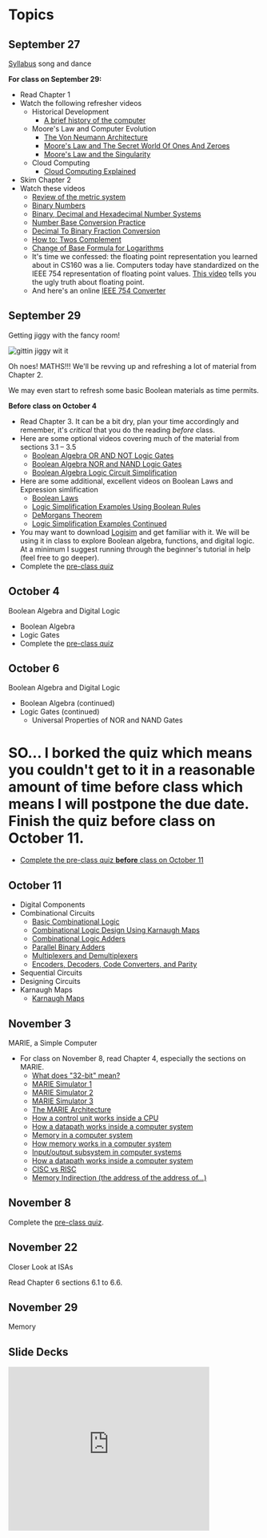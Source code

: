 # Topics

## September 27
[Syllabus](https://github.com/joeparis/CS271-Fall-16/blob/master/README.md) song and dance

**For class on September 29:**

* Read Chapter 1
* Watch the following refresher videos
	* Historical Development
		* [A brief history of the computer](https://www.youtube.com/embed/97HvcEPHsyI)
	* Moore's Law and Computer Evolution
		* [The Von Neumann Architecture](https://youtu.be/5BpgAHBZgec)
		* [Moore's Law and The Secret World Of Ones And Zeroes](https://youtu.be/1qQE5Xwe7fs)
		* [Moore's Law and the Singularity](https://youtu.be/YXYcvxg_Yro)
	* Cloud Computing 
		* [Cloud Computing Explained](https://youtu.be/gqdDyEEn92Y)
* Skim Chapter 2
* Watch these videos
	* [Review of the metric system](https://youtu.be/UyDMwnkeAwQ)
	* [Binary Numbers](https://youtu.be/ry1hpm1GXVI)
	* [Binary, Decimal and Hexadecimal Number Systems](https://youtu.be/_97OwCkjh3c)
	* [Number Base Conversion Practice](https://youtu.be/Fpm-E5v6ddc)
	* [Decimal To Binary Fraction Conversion](https://youtu.be/j8Ya6b27wEA)
	* [How to: Twos Complement](https://youtu.be/n6taPbsRqV4)
	* [Change of Base Formula for Logarithms](https://youtu.be/pZqDXF-hA18)
	* It's time we confessed: the floating point representation you learned about in CS160 was a lie. Computers today have standardized on the IEEE 754 representation of floating point values. [This video](https://youtu.be/yh2m7BSzRRo) tells you the ugly truth about floating point.
	* And here's an online 
[IEEE 754 Converter](http://www.h-schmidt.net/FloatConverter/IEEE754.html)

 
## September 29
Getting jiggy with the fancy room!

![gittin jiggy wit it](http://i.imgur.com/vPA4g0b.gif)


Oh noes! MATHS!!! We'll be revving up and refreshing a lot of material from Chapter 2.

We may even start to refresh some basic Boolean materials as time permits. 

**Before class on October 4**
* Read Chapter 3. It can be a bit dry, plan your time accordingly and remember, it's *critical* that you do the reading *before* class.
* Here are some optional videos covering much of the material from sections 3.1 – 3.5
  * [Boolean Algebra OR AND NOT Logic Gates](https://youtu.be/iStLeNIZ6Pg)
  * [Boolean Algebra NOR and NAND Logic Gates](https://youtu.be/qUio80-zcIU)
  * [Boolean Algebra Logic Circuit Simplification](https://youtu.be/JqhaPnJGe7g)
* Here are some additional, excellent videos on Boolean Laws and Expression simlification
  * [Boolean Laws](https://youtu.be/hQefZ6d9m2k)
  * [Logic Simplification Examples Using Boolean Rules](https://youtu.be/59BbncMjL8I)
  * [DeMorgans Theorem](https://youtu.be/wTUO3_kYOMY)
  * [Logic Simplification Examples Continued](https://youtu.be/6jILMHPCa98)
* You may want to download [Logisim](http://www.cburch.com/logisim/) and get familiar with it. We will be using it in class to explore Boolean algebra, functions, and digital logic. At a minimum I suggest running through the beginner's tutorial in help (feel free to go deeper). 
* Complete the [pre-class quiz](https://goo.gl/forms/LvitD7pdVzAEb4jI2)

## October 4
Boolean Algebra and Digital Logic
* Boolean Algebra
* Logic Gates
* Complete the [pre-class quiz](https://goo.gl/forms/rQtEeM7CWw6vqtak2)

## October 6
Boolean Algebra and Digital Logic
* Boolean Algebra (continued)
* Logic Gates (continued)
  * Universal Properties of NOR and NAND Gates

# SO... I borked the quiz which means you couldn't get to it in a reasonable amount of time before class which means I will postpone the due date. Finish the quiz before class on October 11.
* [Complete the pre-class quiz **before** class on October 11](https://goo.gl/forms/rQtEeM7CWw6vqtak2)

## October 11
* Digital Components
* Combinational Circuits
   * [Basic Combinational Logic](https://youtu.be/UYUhgS8N_fs)
   * [Combinational Logic Design Using Karnaugh Maps](https://youtu.be/NuVMKfcwzYE)
   * [Combinational Logic Adders](https://youtu.be/2Ff3hINRUTE)
   * [Parallel Binary Adders](https://youtu.be/sRCneBPGyec)
   * [Multiplexers and Demultiplexers](https://youtu.be/kxHRk7YCzac)   
   * [Encoders, Decoders, Code Converters, and Parity](https://youtu.be/qBYbqh4QgNU)
* Sequential Circuits
* Designing Circuits
* Karnaugh Maps
  * [Karnaugh Maps](https://youtu.be/eGNdpwOrsTo)

## November 3
MARIE, a Simple Computer
* For class on November 8, read Chapter 4, especially the sections on MARIE.
	* [What does "32-bit" mean?](https://youtu.be/_QM7WA4GQzk)
	* [MARIE Simulator 1](https://youtu.be/1Zo8ZE0r_bo)
	* [MARIE Simulator 2](https://youtu.be/hbQ8Af84F7Q)
	* [MARIE Simulator 3](https://youtu.be/kWZwlo97Iog)
	* [The MARIE Architecture](https://youtu.be/e8fYVxwnSOE)
	* [How a control unit works inside a CPU](https://youtu.be/ZyPewh04OzQ)
	* [How a datapath works inside a computer system](https://youtu.be/ibYYqvp9FmU)
	* [Memory in a computer system](https://youtu.be/F0Ri2TpRBBg)
	* [How memory works in a computer system](https://youtu.be/HNSoxrRFdU0)
	* [Input/output subsystem in computer systems](https://youtu.be/OZFsTelYdk4)
	* [How a datapath works inside a computer system](https://youtu.be/ibYYqvp9FmU)
	* [CISC vs RISC](https://youtu.be/mDrUkjOVtAU)
	* [Memory Indirection (the address of the address of...)](https://youtu.be/ZlXur4yUiBM)

## November 8
Complete the [pre-class quiz](https://goo.gl/forms/aClCDm7h0XOpxITn1).
	
## November 22
Closer Look at ISAs

Read Chapter 6 sections 6.1 to 6.6.

## November 29
Memory

## Slide Decks
<iframe src="https://onedrive.live.com/embed?cid=7FD0F01B9546BECC&resid=7FD0F01B9546BECC%21586722&authkey=ACuD0U4yCWIL9Yw&em=2" width="402" height="327" frameborder="0" scrolling="no"></iframe>


